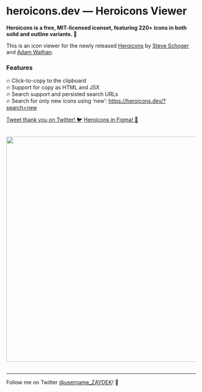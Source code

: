 # heroicons.dev — Heroicons Viewer

**Heroicons is a free, MIT-licensed iconset, featuring 220+ icons in both solid and outline variants. 💅**

This is an icon viewer for the newly released [Heroicons](https://github.com/refactoringui/heroicons) by [Steve Schoger](https://twitter.com/steveschoger) and [Adam Wathan](https://twitter.com/adamwathan).

### Features

🔥 Click-to-copy to the clipboard<br>
🔥 Support for copy as HTML and JSX<br>
🔥 Search support and persisted search URLs<br>
🔥 Search for only new icons using ‘new’: https://heroicons.dev/?search=new

[Tweet thank you on Twitter! 🐦](https://twitter.com/intent/tweet?text=Thanks%20@steveschoger,%20@adamwathan,%20and%20@username_ZAYDEK%20for%20Heroicons!%20%F0%9F%A4%A9&url=https://heroicons.dev)
[Heroicons in Figma! 🌈](https://www.figma.com/file/vfjBXrSSOCgmVEX5fdvV4L)

<br>
<div align="center">
	<img src="https://heroicons.dev/social.png" width="600">
</div>
<br>

---

Follow me on Twitter [@username_ZAYDEK](https://twitter.com/username_ZAYDEK)! 🖖
